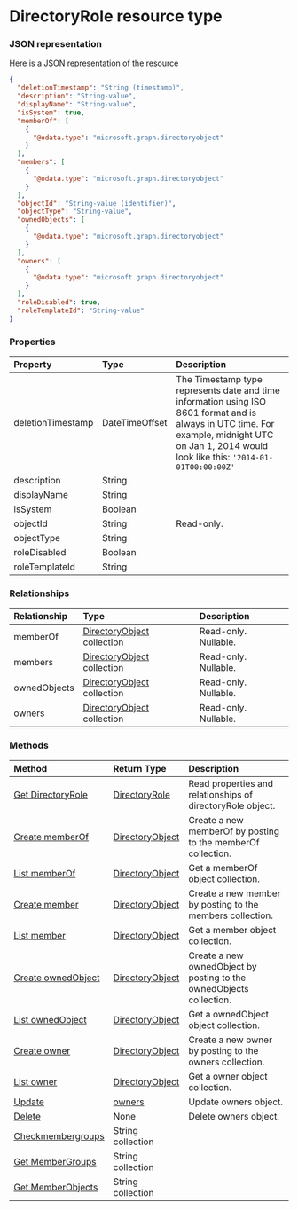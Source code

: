 # DirectoryRole resource type



### JSON representation

Here is a JSON representation of the resource

<!-- {
  "blockType": "resource",
  "optionalProperties": [
    "memberOf",
    "members",
    "ownedObjects",
    "owners"
  ],
  "@odata.type": "microsoft.graph.directoryrole"
}-->

```json
{
  "deletionTimestamp": "String (timestamp)",
  "description": "String-value",
  "displayName": "String-value",
  "isSystem": true,
  "memberOf": [
    {
      "@odata.type": "microsoft.graph.directoryobject"
    }
  ],
  "members": [
    {
      "@odata.type": "microsoft.graph.directoryobject"
    }
  ],
  "objectId": "String-value (identifier)",
  "objectType": "String-value",
  "ownedObjects": [
    {
      "@odata.type": "microsoft.graph.directoryobject"
    }
  ],
  "owners": [
    {
      "@odata.type": "microsoft.graph.directoryobject"
    }
  ],
  "roleDisabled": true,
  "roleTemplateId": "String-value"
}

```
### Properties
| Property	   | Type	|Description|
|:---------------|:--------|:----------|
|deletionTimestamp|DateTimeOffset|The Timestamp type represents date and time information using ISO 8601 format and is always in UTC time. For example, midnight UTC on Jan 1, 2014 would look like this: `'2014-01-01T00:00:00Z'`|
|description|String||
|displayName|String||
|isSystem|Boolean||
|objectId|String| Read-only.|
|objectType|String||
|roleDisabled|Boolean||
|roleTemplateId|String||

### Relationships
| Relationship | Type	|Description|
|:---------------|:--------|:----------|
|memberOf|[DirectoryObject](directoryobject.md) collection| Read-only. Nullable.|
|members|[DirectoryObject](directoryobject.md) collection| Read-only. Nullable.|
|ownedObjects|[DirectoryObject](directoryobject.md) collection| Read-only. Nullable.|
|owners|[DirectoryObject](directoryobject.md) collection| Read-only. Nullable.|

### Methods

| Method		   | Return Type	|Description|
|:---------------|:--------|:----------|
|[Get DirectoryRole](../api/directoryrole_get.md) | [DirectoryRole](directoryrole.md) |Read properties and relationships of directoryRole object.|
|[Create memberOf](../api/directoryrole_post_memberof.md) |[DirectoryObject](directoryobject.md)| Create a new memberOf by posting to the memberOf collection.|
|[List memberOf](../api/directoryobject_list.md) |[DirectoryObject](directoryobject.md)| Get a memberOf object collection.|
|[Create member](../api/memberof_post_members.md) |[DirectoryObject](directoryobject.md)| Create a new member by posting to the members collection.|
|[List member](../api/directoryobject_list.md) |[DirectoryObject](directoryobject.md)| Get a member object collection.|
|[Create ownedObject](../api/members_post_ownedobjects.md) |[DirectoryObject](directoryobject.md)| Create a new ownedObject by posting to the ownedObjects collection.|
|[List ownedObject](../api/directoryobject_list.md) |[DirectoryObject](directoryobject.md)| Get a ownedObject object collection.|
|[Create owner](../api/ownedobjects_post_owners.md) |[DirectoryObject](directoryobject.md)| Create a new owner by posting to the owners collection.|
|[List owner](../api/directoryobject_list.md) |[DirectoryObject](directoryobject.md)| Get a owner object collection.|
|[Update](../api/owners_update.md) | [owners](owners.md)	|Update owners object. |
|[Delete](../api/owners_delete.md) | None |Delete owners object. |
|[Checkmembergroups](../api/owners_checkmembergroups.md)|String collection||
|[Get MemberGroups](../api/owners_getmembergroups.md)|String collection||
|[Get MemberObjects](../api/owners_getmemberobjects.md)|String collection||

<!-- uuid: 93713206-fa02-48df-97bb-72304b6d766e
2015-10-25 12:56:09 UTC -->
<!-- {
  "type": "#page.annotation",
  "description": "owners resource",
  "keywords": "",
  "section": "documentation",
  "tocPath": ""
}-->